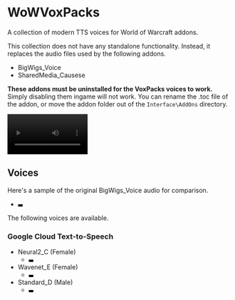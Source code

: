 # WoWVoxPacks

A collection of modern TTS voices for World of Warcraft addons.


This collection does not have any standalone functionality. Instead, it replaces the audio files used by the following addons.

- BigWigs_Voice
- SharedMedia_Causese

**These addons must be uninstalled for the VoxPacks voices to work.** Simply disabling them ingame will not work.
You can rename the .toc file of the addon, or move the addon folder out of the `Interface\AddOns` directory.

<video src='https://github.com/user-attachments/assets/8bceffae-2e57-49cb-bb74-aab43ac65ae7' width=180></video>

## Voices

Here's a sample of the original BigWigs_Voice audio for comparison.

- <video src='https://github.com/user-attachments/assets/9aeffdd5-a0a0-4021-9869-e2827241be27' width=10>BigWigs_Voice
  sample</video>

The following voices are available.

### Google Cloud Text-to-Speech

- Neural2_C (Female)
  - <video src='https://github.com/user-attachments/assets/b5b99b0b-cfdf-4106-8461-d9df8588a4e4' width=10></video>
- Wavenet_E (Female)
  - <video src='https://github.com/user-attachments/assets/78969d82-4878-403c-8201-c220f26f8ecc' width=10></video>
- Standard_D (Male)
  - <video src='https://github.com/user-attachments/assets/bc28901b-165b-4d73-8fb5-956e53a95acd' width=10></video>



